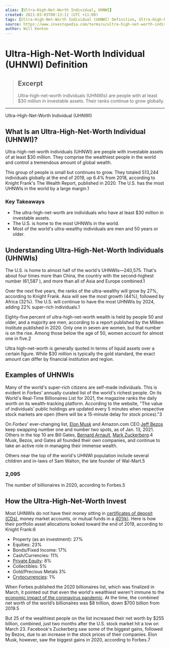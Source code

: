 ```yaml
---
alias: [Ultra-High-Net-Worth Individual, UHNWI]
created: 2021-03-03T00:13:11 (UTC +11:00)
tags: [Ultra-High-Net-Worth Individual (UHNWI) Definition, Ultra-High-Net-Worth Individual (UHNWI)]
source: https://www.investopedia.com/terms/u/ultra-high-net-worth-individuals-uhnwi.asp
author: Will Kenton
---
```


# Ultra-High-Net-Worth Individual (UHNWI) Definition

> ## Excerpt
> Ultra-high-net-worth individuals (UHNWIs) are people with at least $30 million in investable assets. Their ranks continue to grow globally.

---

Ultra-High-Net-Worth Individual (UHNWI)
## What Is an Ultra-High-Net-Worth Individual (UHNWI)?

Ultra-high-net-worth individuals (UHNWI) are people with investable assets of at least $30 million. They comprise the wealthiest people in the world and control a tremendous amount of global wealth.

This group of people is small but continues to grow. They totaled 513,244 individuals globally at the end of 2019, up 6.4% from 2018, according to Knight Frank's The Wealth Report, published in 2020. The U.S. has the most UHNWIs in the world by a large margin.1

### Key Takeaways

-   The ultra-high-net-worth are individuals who have at least $30 million in investable assets.
-   The U.S. is home to the most UHNWIs in the world.
-   Most of the world's ultra-wealthy individuals are men and 50 years or older.

## Understanding Ultra-High-Net-Worth Individuals (UHNWIs)

The U.S. is home to almost half of the world's UHNWIs—240,575. That's about four times more than China, the country with the second-highest number (61,587 ), and more than all of Asia and Europe combined.1

Over the next five years, the ranks of the ultra-wealthy will grow by 27%, according to Knight Frank. Asia will see the most growth (44%), followed by Africa (32%). The U.S. will continue to have the most UHNWIs by 2024, adding 22% super-rich individuals.1

Eighty-five percent of ultra-high-net-worth wealth is held by people 50 and older, and a majority are men, according to a report published by the Milken Institute published in 2020. Only one in seven are women, but that number is on the rise. Among those below the age of 50, women account for almost one in five.2

Ultra high-net-worth is generally quoted in terms of liquid assets over a certain figure. While $30 million is typically the gold standard, the exact amount can differ by financial institution and region.

## Examples of UHNWIs

Many of the world's super-rich citizens are self-made individuals. This is evident in _Forbes_' annually curated list of the world's richest people. On its World's Real-Time Billionaires List for 2021, the magazine ranks the daily worth on its wealth-tracking platform. According to the website, "The value of individuals’ public holdings are updated every 5 minutes when respective stock markets are open (there will be a 15-minute delay for stock prices)."3

On _Forbes_' ever-changing list, [Elon Musk](https://www.investopedia.com/articles/personal-finance/082515/elon-musk-success-story-net-worth-education-top-quotes.asp) and Amazon.com CEO [Jeff Bezos](https://www.investopedia.com/investing/how-jeff-bezos-got-be-worlds-richest-man/) keep swapping number one and number two spots, as of Jan. 13, 2021. Others in the top 10 are Bill Gates, [Bernard Arnault](https://www.investopedia.com/terms/b/bernard-arnault.asp), [Mark Zuckerberg](https://www.investopedia.com/terms/m/mark-zuckerberg.asp).4 Musk, Bezos, and Gates all founded their own companies, and continue to take an active role in managing their immense wealth.

Others near the top of the world's UHNWI population include several children and in-laws of Sam Walton, the late founder of Wal-Mart.5

### 2,095

The number of billionaires in 2020, according to Forbes.5

## How the Ultra-High-Net-Worth Invest

Most UHNWIs do not have their money sitting in [certificates of deposit (CDs)](https://www.investopedia.com/terms/c/certificateofdeposit.asp), money market accounts, or mutual funds in a [401(k)](https://www.investopedia.com/terms/1/401kplan.asp). Here is how their portfolio asset allocations looked toward the end of 2019, according to Knight Frank:6

-   Property (as an investment): 27%
-   Equities: 23%
-   Bonds/Fixed Income: 17%
-   Cash/Currencies: 11%
-   [Private Equity](https://www.investopedia.com/terms/p/privateequity.asp): 8%
-   Collectibles: 5%
-   Gold/Precious Metals 3%
-   [Crytocurrencies](https://www.investopedia.com/terms/c/cryptocurrency.asp): 1%

When Forbes published the 2020 billionaires list, which was finalized in March, it pointed out that even the world's wealthiest weren't immune to the [economic impact of the coronavirus pandemic](https://www.investopedia.com/special-economic-impact-of-pandemics-4800597). At the time, the combined net worth of the world’s billionaires was $8 trillion, down $700 billion from 2019.5

But 25 of the wealthiest people on the list increased their net worth by $255 billion, combined, just two months after the U.S. stock market hit a low on March 23. Facebook's Zuckerberg saw some of the biggest gains, followed by Bezos, due to an increase in the stock prices of their companies. Elon Musk, however, saw the biggest gains in 2020, according to Forbes.7
